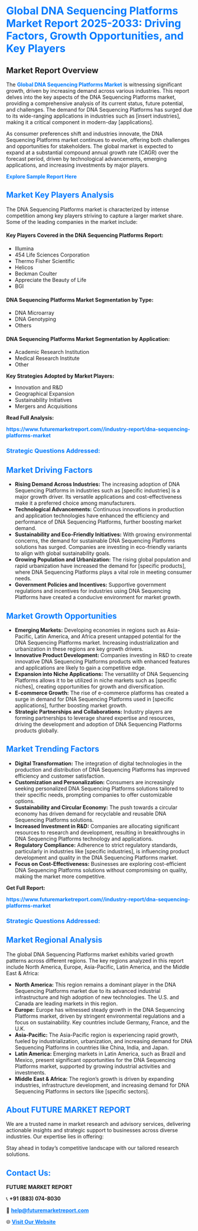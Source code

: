 <h1 style="color: #007BFF;">Global DNA Sequencing Platforms Market Report 2025-2033: Driving Factors, Growth Opportunities, and Key Players</h1>

<section id="overview">
<h2>Market Report Overview</h2>
<p>The <a href="https://www.futuremarketreport.com//industry-report/dna-sequencing-platforms-market" style="color: #007BFF; text-decoration: none;"><strong>Global DNA Sequencing Platforms Market</strong></a> is witnessing significant growth, driven by increasing demand across various industries. This report delves into the key aspects of the DNA Sequencing Platforms market, providing a comprehensive analysis of its current status, future potential, and challenges. The demand for DNA Sequencing Platforms has surged due to its wide-ranging applications in industries such as [insert industries], making it a critical component in modern-day [applications].</p>
<p>As consumer preferences shift and industries innovate, the DNA Sequencing Platforms market continues to evolve, offering both challenges and opportunities for stakeholders. The global market is expected to expand at a substantial compound annual growth rate (CAGR) over the forecast period, driven by technological advancements, emerging applications, and increasing investments by major players.</p>
</section>

<section id="overview">
<p><a href="https://www.futuremarketreport.com//request-sample/reportId=77353" style="color: #007BFF; text-decoration: none;"><strong>Explore Sample Report Here</strong></a></p>
</section>

<section id="key-players">
<h2 style="color: #007BFF;">Market Key Players Analysis</h2>
<p>The DNA Sequencing Platforms market is characterized by intense competition among key players striving to capture a larger market share. Some of the leading companies in the market include:</p>
<h4>Key Players Covered in the DNA Sequencing Platforms Report:</h4>
<ul><li>Illumina</li><li>454 Life Sciences Corporation</li><li>Thermo Fisher Scientific</li><li>Helicos</li><li>Beckman Coulter</li><li>Appreciate the Beauty of Life</li><li>BGI</li></ul>
<h4>DNA Sequencing Platforms Market Segmentation by Type:</h4>
<ul><li>DNA Microarray</li><li>DNA Genotyping</li><li>Others</li></ul>

<h4>DNA Sequencing Platforms Market Segmentation by Application:</h4>
<ul><li>Academic Research Institution</li><li>Medical Research Institute</li><li>Other</li></ul>
<p><strong>Key Strategies Adopted by Market Players:</strong></p>
<ul>
<li>Innovation and R&D</li>
<li>Geographical Expansion</li>
<li>Sustainability Initiatives</li>
<li>Mergers and Acquisitions</li>
</ul>
</section>

<section>
<p><strong>Read Full Analysis: </strong></p><a href="https://www.futuremarketreport.com//industry-report/dna-sequencing-platforms-market" style="color: #007BFF; text-decoration: none;"><strong>https://www.futuremarketreport.com//industry-report/dna-sequencing-platforms-market</strong></a>
<h3 style="color: #007BFF;">Strategic Questions Addressed:</h3>
</section>

<section id="driving-factors">
<h2 style="color: #007BFF;">Market Driving Factors</h2>
<ul>
<li><strong>Rising Demand Across Industries:</strong> The increasing adoption of DNA Sequencing Platforms in industries such as [specific industries] is a major growth driver. Its versatile applications and cost-effectiveness make it a preferred choice among manufacturers.</li>
<li><strong>Technological Advancements:</strong> Continuous innovations in production and application technologies have enhanced the efficiency and performance of DNA Sequencing Platforms, further boosting market demand.</li>
<li><strong>Sustainability and Eco-Friendly Initiatives:</strong> With growing environmental concerns, the demand for sustainable DNA Sequencing Platforms solutions has surged. Companies are investing in eco-friendly variants to align with global sustainability goals.</li>
<li><strong>Growing Population and Urbanization:</strong> The rising global population and rapid urbanization have increased the demand for [specific products], where DNA Sequencing Platforms plays a vital role in meeting consumer needs.</li>
<li><strong>Government Policies and Incentives:</strong> Supportive government regulations and incentives for industries using DNA Sequencing Platforms have created a conducive environment for market growth.</li>
</ul>
</section>

<section id="growth-opportunities">
<h2 style="color: #007BFF;">Market Growth Opportunities</h2>
<ul>
<li><strong>Emerging Markets:</strong> Developing economies in regions such as Asia-Pacific, Latin America, and Africa present untapped potential for the DNA Sequencing Platforms market. Increasing industrialization and urbanization in these regions are key growth drivers.</li>
<li><strong>Innovative Product Development:</strong> Companies investing in R&D to create innovative DNA Sequencing Platforms products with enhanced features and applications are likely to gain a competitive edge.</li>
<li><strong>Expansion into Niche Applications:</strong> The versatility of DNA Sequencing Platforms allows it to be utilized in niche markets such as [specific niches], creating opportunities for growth and diversification.</li>
<li><strong>E-commerce Growth:</strong> The rise of e-commerce platforms has created a surge in demand for DNA Sequencing Platforms used in [specific applications], further boosting market growth.</li>
<li><strong>Strategic Partnerships and Collaborations:</strong> Industry players are forming partnerships to leverage shared expertise and resources, driving the development and adoption of DNA Sequencing Platforms products globally.</li>
</ul>
</section>

<section id="trending-factors">
<h2 style="color: #007BFF;">Market Trending Factors</h2>
<ul>
<li><strong>Digital Transformation:</strong> The integration of digital technologies in the production and distribution of DNA Sequencing Platforms has improved efficiency and customer satisfaction.</li>
<li><strong>Customization and Personalization:</strong> Consumers are increasingly seeking personalized DNA Sequencing Platforms solutions tailored to their specific needs, prompting companies to offer customizable options.</li>
<li><strong>Sustainability and Circular Economy:</strong> The push towards a circular economy has driven demand for recyclable and reusable DNA Sequencing Platforms solutions.</li>
<li><strong>Increased Investment in R&D:</strong> Companies are allocating significant resources to research and development, resulting in breakthroughs in DNA Sequencing Platforms technology and applications.</li>
<li><strong>Regulatory Compliance:</strong> Adherence to strict regulatory standards, particularly in industries like [specific industries], is influencing product development and quality in the DNA Sequencing Platforms market.</li>
<li><strong>Focus on Cost-Effectiveness:</strong> Businesses are exploring cost-efficient DNA Sequencing Platforms solutions without compromising on quality, making the market more competitive.</li>
</ul>
</section>

<section>
<p><strong>Get Full Report: </strong></p><a href="https://www.futuremarketreport.com//industry-report/dna-sequencing-platforms-market" style="color: #007BFF; text-decoration: none;"><strong>https://www.futuremarketreport.com//industry-report/dna-sequencing-platforms-market</strong></a>
<h3 style="color: #007BFF;">Strategic Questions Addressed:</h3>
</section>


<section id="regional-analysis">
<h2 style="color: #007BFF;">Market Regional Analysis</h2>
<p>The global DNA Sequencing Platforms market exhibits varied growth patterns across different regions. The key regions analyzed in this report include North America, Europe, Asia-Pacific, Latin America, and the Middle East & Africa:</p>
<ul>
<li><strong>North America:</strong> This region remains a dominant player in the DNA Sequencing Platforms market due to its advanced industrial infrastructure and high adoption of new technologies. The U.S. and Canada are leading markets in this region.</li>
<li><strong>Europe:</strong> Europe has witnessed steady growth in the DNA Sequencing Platforms market, driven by stringent environmental regulations and a focus on sustainability. Key countries include Germany, France, and the U.K.</li>
<li><strong>Asia-Pacific:</strong> The Asia-Pacific region is experiencing rapid growth, fueled by industrialization, urbanization, and increasing demand for DNA Sequencing Platforms in countries like China, India, and Japan.</li>
<li><strong>Latin America:</strong> Emerging markets in Latin America, such as Brazil and Mexico, present significant opportunities for the DNA Sequencing Platforms market, supported by growing industrial activities and investments.</li>
<li><strong>Middle East & Africa:</strong> The region’s growth is driven by expanding industries, infrastructure development, and increasing demand for DNA Sequencing Platforms in sectors like [specific sectors].</li>
</ul>
</section>

<footer>
<h2 style="color: #007BFF;">About FUTURE MARKET REPORT</h2>
<p>We are a trusted name in market research and advisory services, delivering actionable insights and strategic support to businesses across diverse industries. Our expertise lies in offering:</p>

<p>Stay ahead in today’s competitive landscape with our tailored research solutions.</p>

<h2 style="color: #007BFF;">Contact Us:</h2>
<p><strong>FUTURE MARKET REPORT</strong></p>
<p>📞 <strong>+91 (883) 074-8030</strong></p>
<p>📧 <strong><a href="mailto:help@futuremarketreport.com" style="color: #007BFF;">help@futuremarketreport.com</a></strong></p>
<p>🌐 <strong><a href="https://www.futuremarketreport.com/" style="color: #007BFF;">Visit Our Website</a></strong></p>
</footer>